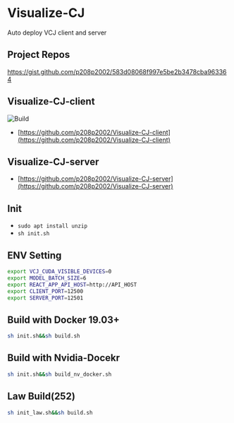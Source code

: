 # Visualize-CJ
Auto deploy VCJ client and server
## Project Repos
https://gist.github.com/p208p2002/583d08068f997e5be2b3478cba963364
## Visualize-CJ-client
![Build](https://github.com/p208p2002/Visualize-CJ-client/workflows/Build/badge.svg?branch=master)
- [https://github.com/p208p2002/Visualize-CJ-client](https://github.com/p208p2002/Visualize-CJ-client)
## Visualize-CJ-server
- [https://github.com/p208p2002/Visualize-CJ-server](https://github.com/p208p2002/Visualize-CJ-server)
## Init
- `sudo apt install unzip`
- `sh init.sh`

## ENV Setting
```sh
export VCJ_CUDA_VISIBLE_DEVICES=0
export MODEL_BATCH_SIZE=6
export REACT_APP_API_HOST=http://API_HOST
export CLIENT_PORT=12500
export SERVER_PORT=12501
```

## Build with Docker 19.03+
```sh
sh init.sh&&sh build.sh
```

## Build with Nvidia-Docekr
``` sh
sh init.sh&&sh build_nv_docker.sh
```

## Law Build(252)
``` sh
sh init_law.sh&&sh build.sh
```

